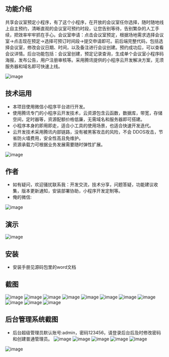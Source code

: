 ## 功能介绍 

共享会议室预定小程序，有了这个小程序，在开放的会议室任你选择，随时随地线上自主预约，清晰直观的会议室可预约时段，让您告别等待，告别繁杂的人工手续，把效率牢牢抓在手心。会议室申请：点击会议室预定，根据场地需求选择会议室→点击现在预定→选择可预订时间段→提交申请即可。前后端完整代码，包括选择会议室，修改会议日期、时间，以及备注进行会议创建。预约成功后，可以查看会议详情。后台功能包括：会议室创建，预定记录查询，生成单个会议室小程序码海报，发布公告，用户注册审核等。采用腾讯提供的小程序云开发解决方案，无须服务器和域名即可快速上线。

 ![image](https://user-images.githubusercontent.com/89234210/194038575-13409037-b938-4165-a01b-f16bc23b5923.png)



## 技术运用
- 本项目使用微信小程序平台进行开发。
- 使用腾讯专门的小程序云开发技术，云资源包含云函数，数据库，带宽，存储空间，定时器等，资源配额价格低廉，无需域名和服务器即可搭建。
- 小程序本身的即用即走，适合小工具的使用场景，也适合快速开发迭代。
- 云开发技术采用腾讯内部链路，没有被黑客攻击的风险，不会 DDOS攻击，节省防火墙费用，安全性高且免维护。
- 资源承载力可根据业务发展需要随时弹性扩展。  

![image](https://user-images.githubusercontent.com/89234210/194038593-5151c2e2-51ae-4464-b79c-689a85e35783.png)


## 作者
- 如有疑问，欢迎骚扰联系我：开发交流，技术分享，问题答疑，功能建议收集，版本更新通知，安装部署协助，小程序开发定制等。
- 俺的微信: 
 
![image](https://user-images.githubusercontent.com/89234210/194038611-9e71003c-697d-409c-8c2a-fbff322d3680.png)



## 演示 
 ![image](https://user-images.githubusercontent.com/89234210/194038621-b93475d4-ffe8-415e-af5e-d9dacc1f5eb8.png)


## 安装

- 安装手册见源码包里的word文档




## 截图
 ![image](https://user-images.githubusercontent.com/89234210/194038680-372c6fa6-2338-4810-95f4-9aa8c20f7aca.png)
![image](https://user-images.githubusercontent.com/89234210/194038693-74ea1ea2-dd00-4e78-99ef-7c8c6b0ea10f.png)
![image](https://user-images.githubusercontent.com/89234210/194038705-004ff3f5-7a75-4bce-afc2-fc6dddadc6bf.png)
![image](https://user-images.githubusercontent.com/89234210/194038713-c1ed86a0-08c9-44fe-8dad-1e1511f5e829.png)
![image](https://user-images.githubusercontent.com/89234210/194038720-7967f23e-3c2f-443b-a202-ac84e217028d.png)
![image](https://user-images.githubusercontent.com/89234210/194038728-078eb949-3d49-4b4b-9409-d1d155ae51e6.png)
![image](https://user-images.githubusercontent.com/89234210/194038737-e5279e09-b6e4-4dbc-a548-fcdc6b7a300d.png)
 ![image](https://user-images.githubusercontent.com/89234210/194038746-0002e43e-2392-49e3-8a4d-cc1103c845ff.png)
![image](https://user-images.githubusercontent.com/89234210/194038763-1348a24e-85d1-4ec2-a89f-3c4bc60f297f.png)
![image](https://user-images.githubusercontent.com/89234210/194038772-c6e5e0ca-1aa7-43e0-845e-6b12235c96e7.png)
![image](https://user-images.githubusercontent.com/89234210/194038783-a7fd5c08-47b9-4612-b8b0-25f6222bb809.png)

 

## 后台管理系统截图 
- 后台超级管理员默认账号:admin，密码123456，请登录后台后及时修改密码和创建普通管理员。
![image](https://user-images.githubusercontent.com/89234210/194038812-8df71548-15e6-4476-bc53-b1d7a4a3024c.png)
![image](https://user-images.githubusercontent.com/89234210/194038818-8e9d8af2-7bfa-4a51-802b-29fcde13e0f7.png)
![image](https://user-images.githubusercontent.com/89234210/194038823-617f2262-7c7e-432d-8371-2071b556b24e.png)
![image](https://user-images.githubusercontent.com/89234210/194038832-ad430214-e520-4f14-acad-6d2b3d1483bb.png)
![image](https://user-images.githubusercontent.com/89234210/194038840-26720be8-5a8e-4f83-bb71-0fe4c95813cd.png)

![image](https://user-images.githubusercontent.com/89234210/194038795-c6aa41f8-a0f1-4be4-accf-3c29c7834c9f.png)



